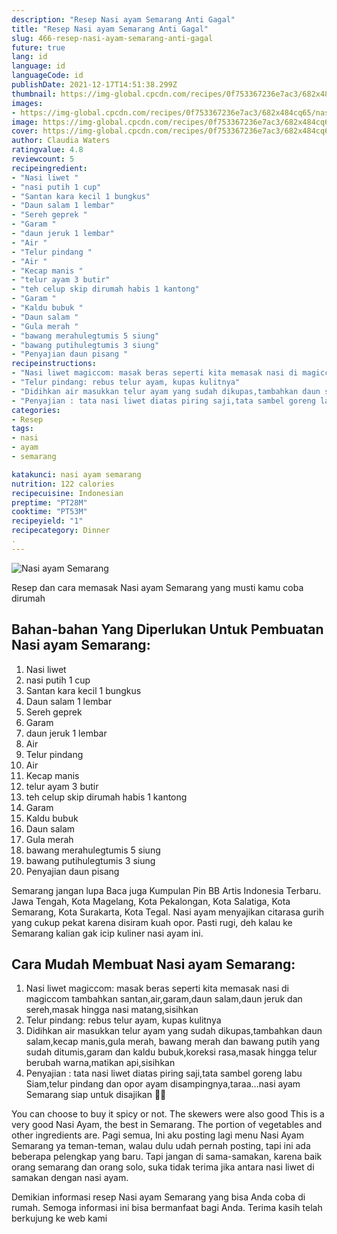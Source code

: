 ```yaml
---
description: "Resep Nasi ayam Semarang Anti Gagal"
title: "Resep Nasi ayam Semarang Anti Gagal"
slug: 466-resep-nasi-ayam-semarang-anti-gagal
future: true
lang: id
language: id
languageCode: id
publishDate: 2021-12-17T14:51:38.299Z 
thumbnail: https://img-global.cpcdn.com/recipes/0f753367236e7ac3/682x484cq65/nasi-ayam-semarang-foto-resep-utama.png
images:
- https://img-global.cpcdn.com/recipes/0f753367236e7ac3/682x484cq65/nasi-ayam-semarang-foto-resep-utama.png
image: https://img-global.cpcdn.com/recipes/0f753367236e7ac3/682x484cq65/nasi-ayam-semarang-foto-resep-utama.png
cover: https://img-global.cpcdn.com/recipes/0f753367236e7ac3/682x484cq65/nasi-ayam-semarang-foto-resep-utama.png
author: Claudia Waters
ratingvalue: 4.8
reviewcount: 5
recipeingredient:
- "Nasi liwet "
- "nasi putih 1 cup"
- "Santan kara kecil 1 bungkus"
- "Daun salam 1 lembar"
- "Sereh geprek "
- "Garam "
- "daun jeruk 1 lembar"
- "Air "
- "Telur pindang "
- "Air "
- "Kecap manis "
- "telur ayam 3 butir"
- "teh celup skip dirumah habis 1 kantong"
- "Garam "
- "Kaldu bubuk "
- "Daun salam "
- "Gula merah "
- "bawang merahulegtumis 5 siung"
- "bawang putihulegtumis 3 siung"
- "Penyajian daun pisang "
recipeinstructions:
- "Nasi liwet magiccom: masak beras seperti kita memasak nasi di magiccom tambahkan santan,air,garam,daun salam,daun jeruk dan sereh,masak hingga nasi matang,sisihkan"
- "Telur pindang: rebus telur ayam, kupas kulitnya"
- "Didihkan air masukkan telur ayam yang sudah dikupas,tambahkan daun salam,kecap manis,gula merah, bawang merah dan bawang putih yang sudah ditumis,garam dan kaldu bubuk,koreksi rasa,masak hingga telur berubah warna,matikan api,sisihkan"
- "Penyajian : tata nasi liwet diatas piring saji,tata sambel goreng labu Siam,telur pindang dan opor ayam disampingnya,taraa...nasi ayam Semarang siap untuk disajikan 🤗💞"
categories:
- Resep
tags:
- nasi
- ayam
- semarang

katakunci: nasi ayam semarang 
nutrition: 122 calories
recipecuisine: Indonesian
preptime: "PT28M"
cooktime: "PT53M"
recipeyield: "1"
recipecategory: Dinner
. 
---
```



![Nasi ayam Semarang](https://img-global.cpcdn.com/recipes/0f753367236e7ac3/682x484cq65/nasi-ayam-semarang-foto-resep-utama.png)

Resep dan cara memasak  Nasi ayam Semarang yang musti kamu coba dirumah

<!--inarticleads1-->

## Bahan-bahan Yang Diperlukan Untuk Pembuatan Nasi ayam Semarang:

1. Nasi liwet 
1. nasi putih 1 cup
1. Santan kara kecil 1 bungkus
1. Daun salam 1 lembar
1. Sereh geprek 
1. Garam 
1. daun jeruk 1 lembar
1. Air 
1. Telur pindang 
1. Air 
1. Kecap manis 
1. telur ayam 3 butir
1. teh celup skip dirumah habis 1 kantong
1. Garam 
1. Kaldu bubuk 
1. Daun salam 
1. Gula merah 
1. bawang merahulegtumis 5 siung
1. bawang putihulegtumis 3 siung
1. Penyajian daun pisang 

Semarang jangan lupa Baca juga Kumpulan Pin BB Artis Indonesia Terbaru. Jawa Tengah, Kota Magelang, Kota Pekalongan, Kota Salatiga, Kota Semarang, Kota Surakarta, Kota Tegal. Nasi ayam menyajikan citarasa gurih yang cukup pekat karena disiram kuah opor. Pasti rugi, deh kalau ke Semarang kalian gak icip kuliner nasi ayam ini. 

<!--inarticleads2-->

## Cara Mudah Membuat Nasi ayam Semarang:

1. Nasi liwet magiccom: masak beras seperti kita memasak nasi di magiccom tambahkan santan,air,garam,daun salam,daun jeruk dan sereh,masak hingga nasi matang,sisihkan
1. Telur pindang: rebus telur ayam, kupas kulitnya
1. Didihkan air masukkan telur ayam yang sudah dikupas,tambahkan daun salam,kecap manis,gula merah, bawang merah dan bawang putih yang sudah ditumis,garam dan kaldu bubuk,koreksi rasa,masak hingga telur berubah warna,matikan api,sisihkan
1. Penyajian : tata nasi liwet diatas piring saji,tata sambel goreng labu Siam,telur pindang dan opor ayam disampingnya,taraa...nasi ayam Semarang siap untuk disajikan 🤗💞


You can choose to buy it spicy or not. The skewers were also good This is a very good Nasi Ayam, the best in Semarang. The portion of vegetables and other ingredients are. Pagi semua, Ini aku posting lagi menu Nasi Ayam Semarang ya teman-teman, walau dulu udah pernah posting, tapi ini ada beberapa pelengkap yang baru. Tapi jangan di sama-samakan, karena baik orang semarang dan orang solo, suka tidak terima jika antara nasi liwet di samakan dengan nasi ayam. 

Demikian informasi  resep Nasi ayam Semarang   yang bisa Anda coba di rumah. Semoga informasi ini bisa bermanfaat bagi Anda. Terima kasih telah berkujung ke web kami
